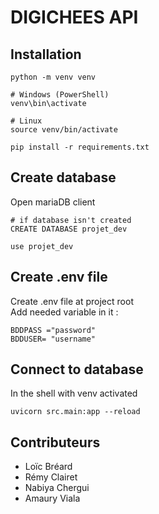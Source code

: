 # DIGICHEES API

## Installation

```
python -m venv venv

# Windows (PowerShell)
venv\bin\activate

# Linux
source venv/bin/activate

pip install -r requirements.txt
```

## Create database

Open mariaDB client

```
# if database isn't created 
CREATE DATABASE projet_dev

use projet_dev
```

## Create .env file
Create .env file at project root  
Add needed variable in it : 
```
BDDPASS ="password"
BDDUSER= "username"
```

## Connect to database

In the shell with venv activated

```
uvicorn src.main:app --reload
```


<!-- all the readme stuff here -->

## Contributeurs

- Loïc Bréard
- Rémy Clairet
- Nabiya Chergui
- Amaury Viala
